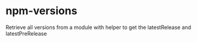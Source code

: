 npm-versions
============

Retrieve all versions from a module with helper to get the latestRelease and latestPreRelease

